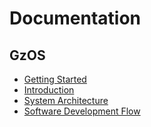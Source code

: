 # Documentation

## GzOS

+ [Getting Started](gzos/getting_started.md)
+ [Introduction](gzos/gzos_intro.pdf)
+ [System Architecture](gzos/system_arch.md)
+ [Software Development Flow](gzos/software_development_flow.pdf)

